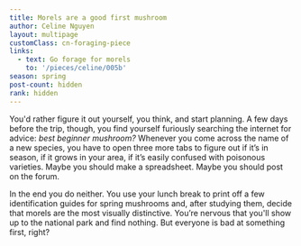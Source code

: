 ```yaml
---
title: Morels are a good first mushroom
author: Celine Nguyen
layout: multipage
customClass: cn-foraging-piece
links:
  - text: Go forage for morels
    to: '/pieces/celine/005b'
season: spring
post-count: hidden
rank: hidden
---
```


You'd rather figure it out yourself, you think, and start planning. A few days before the trip, though, you find yourself furiously searching the internet for advice: *best beginner mushroom?* Whenever you come across the name of a new species, you have to open three more tabs to figure out if it’s in season, if it grows in your area, if it’s easily confused with poisonous varieties. Maybe you should make a spreadsheet. Maybe you should post on the forum.

In the end you do neither. You use your lunch break to print off a few identification guides for spring mushrooms and, after studying them, decide that morels are the most visually distinctive. You’re nervous that you'll show up to the national park and find nothing.  But everyone is bad at something first, right?

